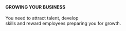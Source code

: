#### GROWING YOUR BUSINESS

You need to attract talent, develop<br/> skills and reward employees preparing you for growth.
